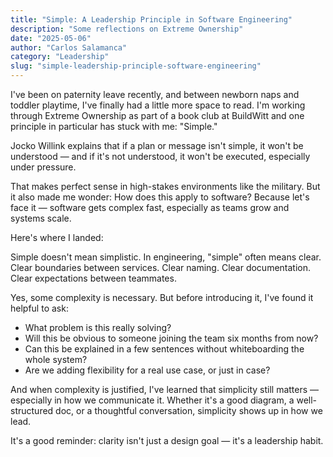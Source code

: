 ```yaml
---
title: "Simple: A Leadership Principle in Software Engineering"
description: "Some reflections on Extreme Ownership"
date: "2025-05-06"
author: "Carlos Salamanca"
category: "Leadership"
slug: "simple-leadership-principle-software-engineering"
---
```


I've been on paternity leave recently, and between newborn naps and toddler playtime, I've finally had a little more space to read. I'm working through Extreme Ownership as part of a book club at BuildWitt and one principle in particular has stuck with me: "Simple."

Jocko Willink explains that if a plan or message isn't simple, it won't be understood — and if it's not understood, it won't be executed, especially under pressure.

That makes perfect sense in high-stakes environments like the military. But it also made me wonder: How does this apply to software? Because let's face it — software gets complex fast, especially as teams grow and systems scale.

Here's where I landed:

Simple doesn't mean simplistic. In engineering, "simple" often means clear. Clear boundaries between services. Clear naming. Clear documentation. Clear expectations between teammates.

Yes, some complexity is necessary. But before introducing it, I've found it helpful to ask:

- What problem is this really solving?
- Will this be obvious to someone joining the team six months from now?
- Can this be explained in a few sentences without whiteboarding the whole system?
- Are we adding flexibility for a real use case, or just in case?

And when complexity is justified, I've learned that simplicity still matters — especially in how we communicate it. Whether it's a good diagram, a well-structured doc, or a thoughtful conversation, simplicity shows up in how we lead.

It's a good reminder: clarity isn't just a design goal — it's a leadership habit.
